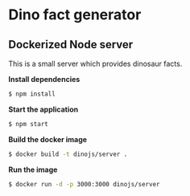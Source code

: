 # Dino fact generator
## Dockerized Node server

This is a small server which provides dinosaur facts.

**Install dependencies**

```sh
$ npm install
```

**Start the application**

```sh
$ npm start
```

**Build the docker image**

```sh
$ docker build -t dinojs/server .
```

**Run the image**

```sh
$ docker run -d -p 3000:3000 dinojs/server
```


